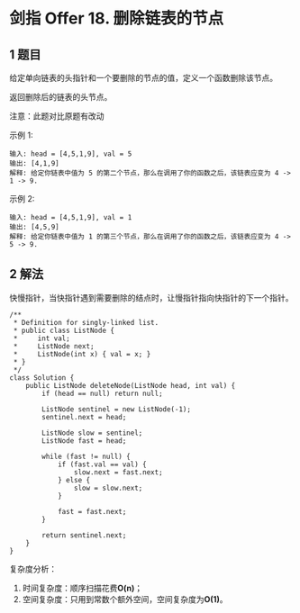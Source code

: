 # 剑指 Offer 18. 删除链表的节点

## 1 题目

给定单向链表的头指针和一个要删除的节点的值，定义一个函数删除该节点。

返回删除后的链表的头节点。

注意：此题对比原题有改动

示例 1:

```
输入: head = [4,5,1,9], val = 5
输出: [4,1,9]
解释: 给定你链表中值为 5 的第二个节点，那么在调用了你的函数之后，该链表应变为 4 -> 1 -> 9.
```

示例 2:

```
输入: head = [4,5,1,9], val = 1
输出: [4,5,9]
解释: 给定你链表中值为 1 的第三个节点，那么在调用了你的函数之后，该链表应变为 4 -> 5 -> 9.
```

## 2 解法

快慢指针，当快指针遇到需要删除的结点时，让慢指针指向快指针的下一个指针。

```
/**
 * Definition for singly-linked list.
 * public class ListNode {
 *     int val;
 *     ListNode next;
 *     ListNode(int x) { val = x; }
 * }
 */
class Solution {
    public ListNode deleteNode(ListNode head, int val) {
        if (head == null) return null;

        ListNode sentinel = new ListNode(-1);
        sentinel.next = head;

        ListNode slow = sentinel;
        ListNode fast = head;

        while (fast != null) {
            if (fast.val == val) {
                slow.next = fast.next;
            } else {
                slow = slow.next;
            }

            fast = fast.next;
        }

        return sentinel.next;
    }   
}
```

复杂度分析：

1. 时间复杂度：顺序扫描花费**O(n)**；
2. 空间复杂度：只用到常数个额外空间，空间复杂度为**O(1)**。